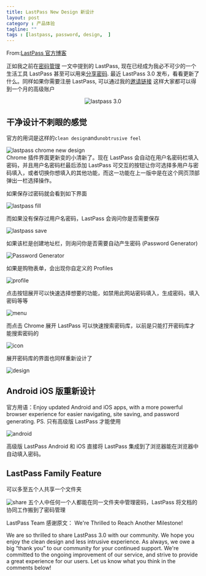 ```yaml
---
title: LastPass New Design 新设计
layout: post
category : 产品体验
tagline: ""
tags : [lastpass, password, design,  ]
---
```


From:[LastPass 官方博客](http://blog.lastpass.com/2013/11/lastpass-30-is-here-new-design-new.html)

正如我之前在[密码管理](http://www.einverne.tk/2013/04/manage-password.html) 一文中提到的 LastPass, 现在已经成为我必不可少的一个生活工具 LastPass 甚至可以用来[分享密码](http://www.einverne.tk/2013/06/lastpass-share-password.html). 最近 LastPass 3.0 发布，看看更新了什么。同样如果你需要注册 LastPass, 可以通过我的[邀请链接](https://lastpass.com/f?1284546 ) 这样大家都可以得到一个月的高级账户
<div style="text-align:center;">
<img src="https://2.bp.blogspot.com/-Cof-gyEEeIE/UmfHSJq-rUI/AAAAAAAABhI/LBBun1zeh9k/s1600/30_RGB.png" alt="lastpass 3.0">
</div>

## 干净设计不刺眼的感觉

官方的用词是这样的`clean design`and`unobtrusive feel`
<div>
<img src="https://lh5.googleusercontent.com/-kOt9Nc_jPK0/Unh9QaecsmI/AAAAAAAAZbs/jUu7JShhmcc/w537-h544-no/lastpass_newdesign.jpg" alt="lastpass chrome new design">
</div>
Chrome 插件界面更新变的小清新了。现在 LastPass 会自动在用户名密码栏填入密码，并且用户名密码栏最后添加 LastPass 可交互的按钮让你可选择多用户与密码填入，或者切换你想填入的其他功能，而这一功能在上一版中是在这个网页顶部弹出一栏选择操作。

如果保存过密码就会看到如下界面

![lastpass fill](https://1.bp.blogspot.com/-TLFFORzZX6w/UmbF2z4LABI/AAAAAAAABgU/uO9rEgaeqnI/s1600/lastpassfillmenu.png)

而如果没有保存过用户名密码，LastPass 会询问你是否需要保存

![lastpass save](https://3.bp.blogspot.com/-mK30D0mIFS4/UmbF9-u-WdI/AAAAAAAABgg/EnM1PY20JTM/s320/savesite.png)

如果该栏是创建地址栏，则询问你是否需要自动产生密码 (Password Generator)

![Password Generator](https://3.bp.blogspot.com/-cQWw7ZEQDrA/UmbGNIA4FoI/AAAAAAAABgw/enVtITPzLvY/s320/generatepassword.png)

如果是购物表单，会出现你自定义的 Profiles

![profile](https://2.bp.blogspot.com/-JgXdUtojHrQ/UmbF52v4eaI/AAAAAAAABgY/cq6syyZJfW4/s320/addanaddress.png)

点击按钮展开可以快速选择想要的功能，如禁用此网站密码填入，生成密码，填入密码等等

![menu](https://1.bp.blogspot.com/-C-wAlNP-L8g/Une73_g4UPI/AAAAAAAABik/JCO41hDcT1w/s320/openmenu1.png)

而点击 Chrome 展开 LastPass 可以快速搜索密码库，以前是只能打开密码库才能搜索密码的

![icon](https://1.bp.blogspot.com/-di7iPsh3Whk/UnQpU8uf-bI/AAAAAAAABiU/DckrBKczzTo/s1600/iconmenu.png)

展开密码库的界面也同样重新设计了

![design](https://4.bp.blogspot.com/-0MprIxQf0jk/UmbFvJQHVLI/AAAAAAAABgA/elFRpkp939E/s400/features-centralizeyourdata.png)


## Android iOS 版重新设计
官方用语：Enjoy updated Android and iOS apps, with a more powerful browser experience for easier navigating, site saving, and password generating. PS. 只有高级版 LastPass 才能使用

![android](https://lh3.googleusercontent.com/-ZVaJjUn4-5E/Unh9S2zEy4I/AAAAAAAAZb0/DEBLq-Fbz7o/s640/lastpass_android_ios.jpg)

高级版 LastPass Android 和 iOS 直接将 LastPass 集成到了浏览器能在浏览器中自动填入密码。

## LastPass Family Feature
可以多至五个人共享一个文件夹

![share](https://lh4.googleusercontent.com/-LFIGt7Kzgxc/Unh9sQ9QB9I/AAAAAAAAZb8/ZC7Yh5Ffdx4/s640/lastpass_familyshare.png)
五个人中任何一个人都能在同一文件夹中管理密码，LastPass 将文档的协同工作搬到了密码管理

LastPass Team 感谢原文：
We're Thrilled to Reach Another Milestone!

We are so thrilled to share LastPass 3.0 with our community. We hope you enjoy the clean design and less intrusive experience. As always, we owe a big “thank you” to our community for your continued support. We're committed to the ongoing improvement of our service, and strive to  provide a great experience for our users. Let us know what you think in the comments below!
